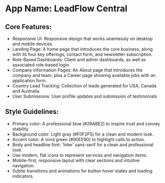 # **App Name**: LeadFlow Central

## Core Features:

- Responsive UI: Responsive design that works seamlessly on desktop and mobile devices.
- Landing Page: A home page that introduces the core business, along with its four key offerings, contact form, and newsletter subscription.
- Role-Based Dashboards: Client and admin dashboards, as well as associated role-based login.
- Company Information Pages: An About page that introduces the company and team, plus a Career page showing available jobs with an application form.
- Country Lead Tracking: Collection of leads generated for USA, Canada and Australia.
- User Submissions: User profile updates and submission of testimonials

## Style Guidelines:

- Primary color: A professional blue (#29ABE2) to inspire trust and convey stability.
- Background color: Light gray (#F0F2F5) for a clean and modern look.
- Accent color: A vivid green (#90EE90) to highlight calls to action.
- Body and headline font: 'Inter' sans-serif for a clean and professional look. 
- Use modern, flat icons to represent services and navigation items.
- Mobile-first, responsive layout with clear sections and intuitive navigation.
- Subtle transitions and animations for button hover states and loading indicators.